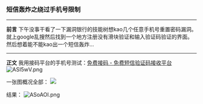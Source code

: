 ### 短信轰炸之绕过手机号限制 ###
---
<b>前言</b>
下午没事干看了一下漏洞银行的技能树想kao几个任意手机号重置密码漏洞。就上google乱搜然后找到一个地方注册没有滑块验证和输入验证码验证的界面。然后想着能不能kao出一个短信轰炸...

---
<b>正文</b>
我用接码平台的手机号测试：[免费接码 - 免费短信验证码接收平台](https://becmd.com)
![ASI5wV.png](https://s2.ax1x.com/2019/03/09/ASI5wV.png)

一张图概况全部：
![](https://s2.ax1x.com/2019/03/09/ASoFld.gif)

结果：
![ASoAOI.png](https://s2.ax1x.com/2019/03/09/ASoAOI.png)